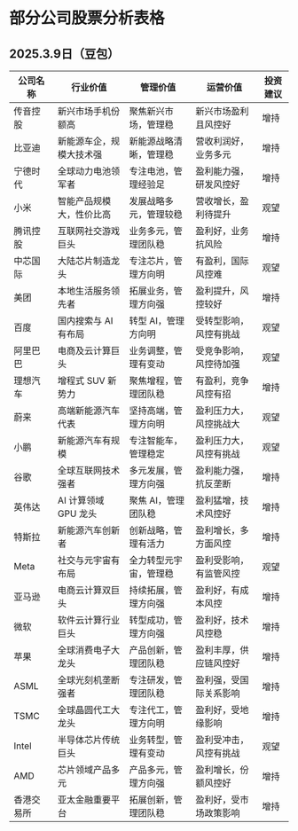 
# 部分公司股票分析表格

## 2025.3.9日（豆包）

| 公司名称  | 行业价值           | 管理价值        | 运营价值        | 投资建议 |
| ----- | -------------- | ----------- | ----------- | ---- |
| 传音控股  | 新兴市场手机份额高      | 聚焦新兴市场，管理稳  | 新兴市场盈利且风控好  | 增持   |
| 比亚迪   | 新能源车企，规模大技术强   | 新能源战略清晰，管理稳 | 营收利润好，业务多元  | 增持   |
| 宁德时代  | 全球动力电池领军者      | 专注电池，管理经验足  | 盈利能力强，研发风控好 | 增持   |
| 小米    | 智能产品规模大，性价比高   | 发展战略多元，管理较稳 | 营收增长，盈利待提升  | 观望   |
| 腾讯控股  | 互联网社交游戏巨头      | 业务多元，管理团队稳  | 盈利好，业务抗风险   | 增持   |
| 中芯国际  | 大陆芯片制造龙头       | 专注芯片，管理方向明  | 有盈利，国际风控难   | 观望   |
| 美团    | 本地生活服务领先者      | 拓展业务，管理方向强  | 盈利提升，风控较好   | 增持   |
| 百度    | 国内搜索与 AI 有布局   | 转型 AI，管理方向明 | 受转型影响，风控有挑战 | 观望   |
| 阿里巴巴  | 电商及云计算巨头       | 业务调整，管理有变动  | 受竞争影响，风控待加强 | 观望   |
| 理想汽车  | 增程式 SUV 新势力    | 聚焦增程，管理团队稳  | 有盈利，竞争风控有招  | 增持   |
| 蔚来    | 高端新能源汽车代表      | 坚持高端，管理方向明  | 盈利压力大，风控挑战大 | 观望   |
| 小鹏    | 新能源汽车有规模       | 专注智能车，管理稳定  | 盈利压力大，风控有挑战 | 观望   |
| 谷歌    | 全球互联网技术强者      | 多元发展，管理方向强  | 盈利能力强，抗反垄断  | 增持   |
| 英伟达   | AI 计算领域 GPU 龙头 | 聚焦 AI，管理团队稳 | 盈利猛增，技术风控好  | 增持   |
| 特斯拉   | 新能源汽车创新者       | 创新战略，管理有活力  | 盈利增长，多方面风控  | 增持   |
| Meta  | 社交与元宇宙有布局      | 全力转型元宇宙，管理稳 | 盈利受影响，有监管风控 | 观望   |
| 亚马逊   | 电商云计算双巨头       | 持续拓展，管理方向强  | 盈利好，有成本风控   | 增持   |
| 微软    | 软件云计算行业巨头      | 转型成功，管理方向强  | 盈利好，技术风控稳   | 增持   |
| 苹果    | 全球消费电子大龙头      | 产品创新，管理团队稳  | 盈利丰厚，供应链风控好 | 增持   |
| ASML  | 全球光刻机垄断强者      | 专注研发，管理团队稳  | 盈利强，受国际关系影响 | 增持   |
| TSMC  | 全球晶圆代工大龙头      | 专注代工，管理方向明  | 盈利好，受地缘影响   | 增持   |
| Intel | 半导体芯片传统巨头      | 业务转型，管理有变动  | 盈利受冲击，风控有挑战 | 观望   |
| AMD   | 芯片领域产品多元       | 产品多元，管理方向强  | 盈利增长，份额风控好  | 增持   |
| 香港交易所 | 亚太金融重要平台       | 拓展创新，管理团队稳  | 盈利好，受市场政策影响 | 增持   |
